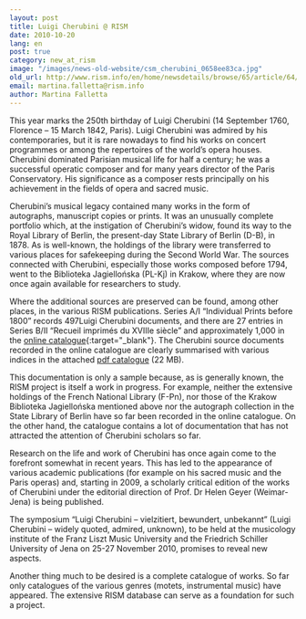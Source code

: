 ```yaml
---
layout: post
title: Luigi Cherubini @ RISM
date: 2010-10-20
lang: en
post: true
category: new_at_rism
image: "/images/news-old-website/csm_cherubini_0658ee83ca.jpg"
old_url: http://www.rism.info/en/home/newsdetails/browse/65/article/64/luigi-cherubini-rism.html
email: martina.falletta@rism.info
author: Martina Falletta
---
```


This year marks the 250th birthday of Luigi Cherubini (14 September 1760, Florence – 15 March 1842, Paris). Luigi Cherubini was admired by his contemporaries, but it is rare nowadays to find his works on concert programmes or among the repertoires of the world’s opera houses. Cherubini dominated Parisian musical life for half a century; he was a successful operatic composer and for many years director of the Paris Conservatory. His significance as a composer rests principally on his achievement in the fields of opera and sacred music.

Cherubini’s musical legacy contained many works in the form of autographs, manuscript copies or prints. It was an unusually complete portfolio which, at the instigation of Cherubini’s widow, found its way to the Royal Library of Berlin, the present-day State Library of Berlin (D-B), in 1878. As is well-known, the holdings of the library were transferred to various places for safekeeping during the Second World War. The sources connected with Cherubini, especially those works composed before 1794, went to the Biblioteka Jagiellońska (PL-Kj) in Krakow, where they are now once again available for researchers to study.

Where the additional sources are preserved can be found, among other places, in the various RISM publications. Series A/I “Individual Prints before 1800” records 497Luigi Cherubini documents, and there are 27 entries in Series B/II “Recueil imprimés du XVIIIe siècle” and approximately 1,000 in the [online catalogue](https://opac.rism.info/search?View=rism&author=Luigi+Cherubini){:target="_blank"}. The Cherubini source documents recorded in the online catalogue are clearly summarised with various indices in the attached [pdf catalogue](/resources-old-website/news/Cherubini_Katalog.pdf) (22 MB).

This documentation is only a sample because, as is generally known, the RISM project is itself a work in progress. For example, neither the extensive holdings of the French National Library (F-Pn), nor those of the Krakow Biblioteka Jagiellońska mentioned above nor the autograph collection in the State Library of Berlin have so far been recorded in the online catalogue. On the other hand, the catalogue contains a lot of documentation that has not attracted the attention of Cherubini scholars so far.

Research on the life and work of Cherubini has once again come to the forefront somewhat in recent years. This has led to the appearance of various academic publications (for example on his sacred music and the Paris operas) and, starting in 2009, a scholarly critical edition of the works of Cherubini under the editorial direction of Prof. Dr Helen Geyer (Weimar-Jena) is being published.

The symposium “Luigi Cherubini – vielzitiert, bewundert, unbekannt” (Luigi Cherubini – widely quoted, admired, unknown), to be held at the musicology institute of the Franz Liszt Music University and the Friedrich Schiller University of Jena on 25-27 November 2010, promises to reveal new aspects.

Another thing much to be desired is a complete catalogue of works. So far only catalogues of the various genres (motets, instrumental music) have appeared. The extensive RISM database can serve as a foundation for such a project.